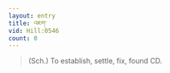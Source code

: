 ```yaml
---
layout: entry
title: འཇག་
vid: Hill:0546
count: 0
---
```

> (Sch\.) To establish, settle, fix, found CD\.


